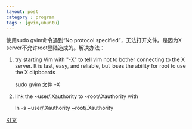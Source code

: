 ```yaml
---
layout: post
category : program
tags : [gvim,ubuntu]
---
```

使用sudo gvim命令遇到“No protocol specified”，无法打开文件。是因为X server不允许root登陆造成的。解决办法：

1. try starting Vim with "-X" to tell vim not to bother connecting to the X server.  It is fast, easy, and reliable, but loses the ability for root to use the X clipboards 
	
	sudo gvim 文件 -X

2. link the ~user/.Xauthority to ~root/.Xauthority with 

	ln -s ~user/.Xauthority ~root/.Xauthority 

[引文](http://vim.1045645.n5.nabble.com/vim-says-quot-No-protocol-specified-quot-and-I-have-no-idea-what-it-means-td5680529.html)
